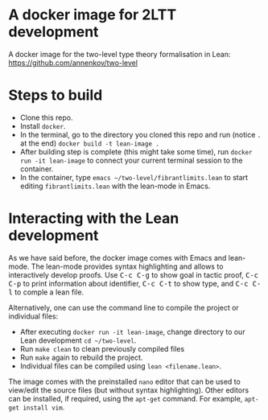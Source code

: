 # A docker image for 2LTT development

A docker image for the two-level type theory formalisation in Lean: https://github.com/annenkov/two-level

Steps to build
==============

* Clone this repo.
* Install `docker`.
* In the terminal, go to the directory you cloned this repo and run (notice `.` at the end) `docker build -t lean-image .`
* After building step is complete (this might take some time), run `docker run -it lean-image` to connect your current terminal session to the container.
* In the container, type `emacs ~/two-level/fibrantlimits.lean` to start editing `fibrantlimits.lean` with the lean-mode in Emacs.

Interacting with the Lean development
=====================================

As we have said before, the docker image comes with Emacs and lean-mode. The lean-mode provides syntax highlighting and allows to interactively develop proofs. 
Use <kbd>C-c C-g</kbd> to show goal in tactic proof, <kbd>C-c C-p</kbd> to print information about identifier, <kbd>C-c C-t</kbd> to show type, and <kbd>C-c C-l</kbd> to comple a lean file.

Alternatively, one can use the command line to compile the project or individual files:

* After executing `docker run -it lean-image`, change directory to our Lean development `cd ~/two-level`.
* Run `make clean` to clean previously compiled files
* Run `make` again to rebuild the project.
* Individual files can be compiled using `lean <filename.lean>`.

The image comes with the preinstalled `nano` editor that can be used to view/edit the source files (but without syntax highlighting). Other editors can be installed, if required, using the `apt-get` command. For example, `apt-get install vim`.
